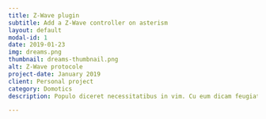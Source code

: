 ```yaml
---
title: Z-Wave plugin
subtitle: Add a Z-Wave controller on asterism
layout: default
modal-id: 1
date: 2019-01-23
img: dreams.png
thumbnail: dreams-thumbnail.png
alt: Z-Wave protocole
project-date: January 2019
client: Personal project
category: Domotics
description: Populo diceret necessitatibus in vim. Cu eum dicam feugiat noluisse.

---
```

